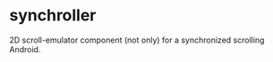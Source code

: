 synchroller
===========

2D scroll-emulator component (not only) for a synchronized scrolling Android.
